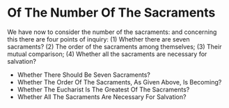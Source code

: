 # Of The Number Of The Sacraments

We have now to consider the number of the sacraments: and concerning this there are four points of inquiry:
(1) Whether there are seven sacraments?
(2) The order of the sacraments among themselves;
(3) Their mutual comparison;
(4) Whether all the sacraments are necessary for salvation?

* Whether There Should Be Seven Sacraments?
* Whether The Order Of The Sacraments, As Given Above, Is Becoming?
* Whether The Eucharist Is The Greatest Of The Sacraments?
* Whether All The Sacraments Are Necessary For Salvation?